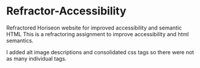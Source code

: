 # Refractor-Accessibility
Refractored Horiseon website for improved accessibility and semantic HTML
This is a refractoring assignment to improve accessibility and html semantics. 

I added alt image descriptions and consolidated css tags so there were not as many individual tags. 
